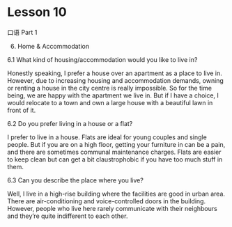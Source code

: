 # Lesson 10

口语 Part 1

6. Home & Accommodation

6.1 What kind of housing/accommodation would you like to live in?

Honestly speaking, I prefer a house over an apartment as a place to live in. However, due to increasing housing and accommodation demands, owning or renting a house in the city centre is really impossible. So for the time being, we are happy with the apartment we live in. But if I have a choice, I would relocate to a town and own a large house with a beautiful lawn in front of it.

6.2 Do you prefer living in a house or a flat?

I prefer to live in a house. Flats are ideal for young couples and single people. But if you are on a high floor, getting your furniture in can be a pain, and there are sometimes communal maintenance charges. Flats are easier to keep clean but can get a bit claustrophobic if you have too much stuff in them.

6.3 Can you describe the place where you live?

Well, I live in a high-rise building where the facilities are good in urban area. There are air-conditioning and voice-controlled doors in the building. However, people who live here rarely communicate with their neighbours and they’re quite indifferent to each other.
